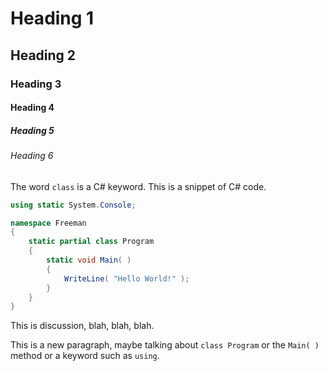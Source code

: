 # Heading 1
## Heading 2
### Heading 3
#### Heading 4
##### Heading 5
###### Heading 6
The word `class` is a C# keyword.
This is a snippet of C# code.
```csharp
using static System.Console;

namespace Freeman
{
    static partial class Program
    {
        static void Main( )
        {
            WriteLine( "Hello World!" );
        }
    }
}
```
This is discussion, blah, blah, blah.

This is a new paragraph, maybe talking about `class Program` or the `Main( )` method or a keyword such as `using`.
